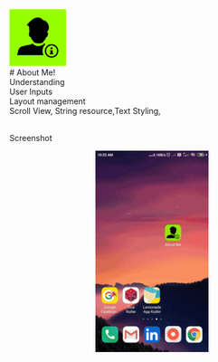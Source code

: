 <div><img src="/screenshots/ic_launcher-playstore.png" width="100px"</img></div>
# About Me!<br>
Understanding<br>
User Inputs<br>
Layout management<br>Scroll View, String resource,Text Styling,<br><br>

Screenshot
<div align="center">
    <img src="/screenshots/shot1.gif" width="200px"</img>
</div>
